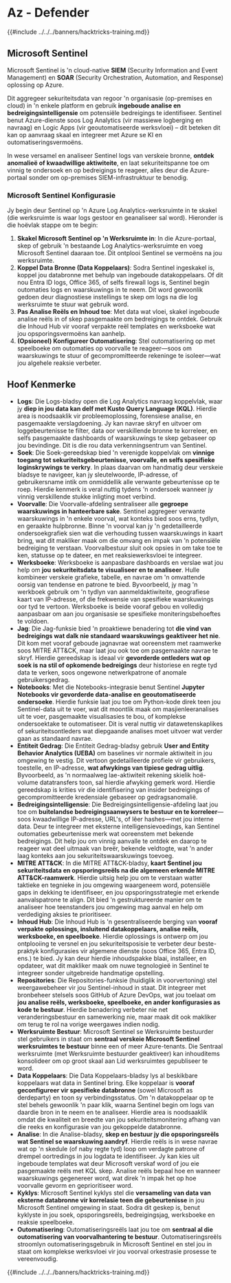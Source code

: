 # Az - Defender

{{#include ../../../banners/hacktricks-training.md}}

## Microsoft Sentinel

Microsoft Sentinel is 'n cloud-native **SIEM** (Security Information and Event Management) en **SOAR** (Security Orchestration, Automation, and Response) oplossing op Azure​.

Dit aggregeer sekuriteitsdata van regoor 'n organisasie (op-premises en cloud) in 'n enkele platform en gebruik **ingeboude analise en bedreigingsintelligensie** om potensiële bedreigings te identifiseer​.
Sentinel benut Azure-dienste soos Log Analytics (vir massiewe logberging en navraag) en Logic Apps (vir geoutomatiseerde werksvloei) – dit beteken dit kan op aanvraag skaal en integreer met Azure se KI en outomatiseringsvermoëns​.

In wese versamel en analiseer Sentinel logs van verskeie bronne, **ontdek anomalieë of kwaadwillige aktiwiteite**, en laat sekuriteitspanne toe om vinnig te ondersoek en op bedreigings te reageer, alles deur die Azure-portaal sonder om op-premises SIEM-infrastruktuur te benodig​.

### Microsoft Sentinel Konfigurasie

Jy begin deur Sentinel op 'n Azure Log Analytics-werksruimte in te skakel (die werksruimte is waar logs gestoor en geanaliseer sal word). Hieronder is die hoëvlak stappe om te begin:

1. **Skakel Microsoft Sentinel op 'n Werksruimte in**: In die Azure-portaal, skep of gebruik 'n bestaande Log Analytics-werksruimte en voeg Microsoft Sentinel daaraan toe. Dit ontplooi Sentinel se vermoëns na jou werksruimte.
2. **Koppel Data Bronne (Data Koppelaars)**: Sodra Sentinel ingeskakel is, koppel jou databronne met behulp van ingeboude datakoppelaars. Of dit nou Entra ID logs, Office 365, of selfs firewall logs is, Sentinel begin outomaties logs en waarskuwings in te neem. Dit word gewoonlik gedoen deur diagnostiese instellings te skep om logs na die log werksruimte te stuur wat gebruik word.
3. **Pas Analise Reëls en Inhoud toe**: Met data wat vloei, skakel ingeboude analise reëls in of skep pasgemaakte om bedreigings te ontdek. Gebruik die Inhoud Hub vir vooraf verpakte reël templates en werksboeke wat jou opsporingsvermoëns kan aanhelp.
4. **(Opsioneel) Konfigureer Outomatisering**: Stel outomatisering op met speelboeke om outomaties op voorvalle te reageer—soos om waarskuwings te stuur of gecompromitteerde rekeninge te isoleer—wat jou algehele reaksie verbeter.

## Hoof Kenmerke

- **Logs**: Die Logs-bladsy open die Log Analytics navraag koppelvlak, waar jy **diep in jou data kan delf met Kusto Query Language (KQL)**. Hierdie area is noodsaaklik vir probleemoplossing, forensiese analise, en pasgemaakte verslagdoening. Jy kan navrae skryf en uitvoer om loggebeurtenisse te filter, data oor verskillende bronne te korreleer, en selfs pasgemaakte dashboards of waarskuwings te skep gebaseer op jou bevindinge. Dit is die rou data verkenningsentrum van Sentinel.
- **Soek**: Die Soek-gereedskap bied 'n verenigde koppelvlak om **vinnige toegang tot sekuriteitsgebeurtenisse, voorvalle, en selfs spesifieke loginskrywings te verkry**. In plaas daarvan om handmatig deur verskeie bladsye te navigeer, kan jy sleutelwoorde, IP-adresse, of gebruikersname intik om onmiddellik alle verwante gebeurtenisse op te roep. Hierdie kenmerk is veral nuttig tydens 'n ondersoek wanneer jy vinnig verskillende stukke inligting moet verbind.
- **Voorvalle**: Die Voorvalle-afdeling sentraliseer alle **gegroepe waarskuwings in hanteerbare sake**. Sentinel aggregeer verwante waarskuwings in 'n enkele voorval, wat konteks bied soos erns, tydlyn, en geraakte hulpbronne. Binne 'n voorval kan jy 'n gedetailleerde ondersoekgrafiek sien wat die verhouding tussen waarskuwings in kaart bring, wat dit makliker maak om die omvang en impak van 'n potensiële bedreiging te verstaan. Voorvalbestuur sluit ook opsies in om take toe te ken, statusse op te dateer, en met reaksiewerksvloei te integreer.
- **Werksboeke**: Werksboeke is aanpasbare dashboards en verslae wat jou help om **jou sekuriteitsdata te visualiseer en te analiseer**. Hulle kombineer verskeie grafieke, tabelle, en navrae om 'n omvattende oorsig van tendense en patrone te bied. Byvoorbeeld, jy mag 'n werkboek gebruik om 'n tydlyn van aanmeldaktiwiteite, geografiese kaart van IP-adresse, of die frekwensie van spesifieke waarskuwings oor tyd te vertoon. Werksboeke is beide vooraf gebou en volledig aanpasbaar om aan jou organisasie se spesifieke moniteringsbehoeftes te voldoen.
- **Jag**: Die Jag-funksie bied 'n proaktiewe benadering tot **die vind van bedreigings wat dalk nie standaard waarskuwings geaktiveer het nie**. Dit kom met vooraf geboude jagnavrae wat ooreenstem met raamwerke soos MITRE ATT&CK, maar laat jou ook toe om pasgemaakte navrae te skryf. Hierdie gereedskap is ideaal vir **gevorderde ontleders wat op soek is na stil of opkomende bedreigings** deur historiese en regte tyd data te verken, soos ongewone netwerkpatrone of anomale gebruikersgedrag.
- **Notebooks**: Met die Notebooks-integrasie benut Sentinel **Jupyter Notebooks vir gevorderde data-analise en geoutomatiseerde ondersoeke**. Hierdie funksie laat jou toe om Python-kode direk teen jou Sentinel-data uit te voer, wat dit moontlik maak om masjienleeranalises uit te voer, pasgemaakte visualisasies te bou, of komplekse ondersoektake te outomatiseer. Dit is veral nuttig vir datawetenskaplikes of sekuriteitsontleders wat diepgaande analises moet uitvoer wat verder gaan as standaard navrae.
- **Entiteit Gedrag**: Die Entiteit Gedrag-bladsy gebruik **User and Entity Behavior Analytics (UEBA)** om baselines vir normale aktiwiteit in jou omgewing te vestig. Dit vertoon gedetailleerde profiele vir gebruikers, toestelle, en IP-adresse, **wat afwykings van tipiese gedrag uitlig**. Byvoorbeeld, as 'n normaalweg lae-aktiwiteit rekening skielik hoë-volume datatransfers toon, sal hierdie afwyking gemerk word. Hierdie gereedskap is krities vir die identifisering van insider bedreigings of gecompromitteerde kredensiale gebaseer op gedragsanomalië.
- **Bedreigingsintelligensie**: Die Bedreigingsintelligensie-afdeling laat jou toe om **buitelandse bedreigingsaanwysers te bestuur en te korreleer**—soos kwaadwillige IP-adresse, URL's, of lêer hashes—met jou interne data. Deur te integreer met eksterne intelligensievoedings, kan Sentinel outomaties gebeurtenisse merk wat ooreenstem met bekende bedreigings. Dit help jou om vinnig aanvalle te ontdek en daarop te reageer wat deel uitmaak van breër, bekende veldtogte, wat 'n ander laag konteks aan jou sekuriteitswaarskuwings toevoeg.
- **MITRE ATT&CK**: In die MITRE ATT&CK-bladsy, **kaart Sentinel jou sekuriteitsdata en opsporingsreëls na die algemeen erkende MITRE ATT&CK-raamwerk**. Hierdie uitsig help jou om te verstaan watter taktieke en tegnieke in jou omgewing waargeneem word, potensiële gaps in dekking te identifiseer, en jou opsporingsstrategie met erkende aanvalspatrone te align. Dit bied 'n gestruktureerde manier om te analiseer hoe teenstanders jou omgewing mag aanval en help om verdediging aksies te prioritiseer.
- **Inhoud Hub**: Die Inhoud Hub is 'n gesentraliseerde berging van **vooraf verpakte oplossings, insluitend datakoppelaars, analise reëls, werksboeke, en speelboeke**. Hierdie oplossings is ontwerp om jou ontplooiing te versnel en jou sekuriteitsposisie te verbeter deur beste-praktyk konfigurasies vir algemene dienste (soos Office 365, Entra ID, ens.) te bied. Jy kan deur hierdie inhoudspakke blaai, installeer, en opdateer, wat dit makliker maak om nuwe tegnologieë in Sentinel te integreer sonder uitgebreide handmatige opstelling.
- **Repositories**: Die Repositories-funksie (huidiglik in voorvertoning) stel weergawebeheer vir jou Sentinel-inhoud in staat. Dit integreer met bronbeheer stelsels soos GitHub of Azure DevOps, wat jou toelaat om **jou analise reëls, werksboeke, speelboeke, en ander konfigurasies as kode te bestuur**. Hierdie benadering verbeter nie net veranderingsbestuur en samewerking nie, maar maak dit ook makliker om terug te rol na vorige weergawes indien nodig.
- **Werksruimte Bestuur**: Microsoft Sentinel se Werksruimte bestuurder stel gebruikers in staat om **sentraal verskeie Microsoft Sentinel werksruimtes te bestuur** binne een of meer Azure-tenants. Die Sentraal werksruimte (met Werksruimte bestuurder geaktiveer) kan inhouditems konsolideer om op groot skaal aan Lid werksruimtes gepubliseer te word.
- **Data Koppelaars**: Die Data Koppelaars-bladsy lys al beskikbare koppelaars wat data in Sentinel bring. Elke koppelaar is **vooraf geconfigureer vir spesifieke databronne** (sowel Microsoft as derdeparty) en toon sy verbindingsstatus. Om 'n datakoppelaar op te stel behels gewoonlik 'n paar klik, waarna Sentinel begin om logs van daardie bron in te neem en te analiseer. Hierdie area is noodsaaklik omdat die kwaliteit en breedte van jou sekuriteitsmonitering afhang van die reeks en konfigurasie van jou gekoppelde databronne.
- **Analise**: In die Analise-bladsy, **skep en bestuur jy die opsporingsreëls wat Sentinel se waarskuwing aandryf**. Hierdie reëls is in wese navrae wat op 'n skedule (of naby regte tyd) loop om verdagte patrone of drempel oortredings in jou logdata te identifiseer. Jy kan kies uit ingeboude templates wat deur Microsoft verskaf word of jou eie pasgemaakte reëls met KQL skep. Analise reëls bepaal hoe en wanneer waarskuwings gegenereer word, wat direk 'n impak het op hoe voorvalle gevorm en geprioritiseer word.
- **Kyklys**: Microsoft Sentinel kyklys stel die **versameling van data van eksterne databronne vir korrelasie teen die gebeurtenisse** in jou Microsoft Sentinel omgewing in staat. Sodra dit geskep is, benut kyklyste in jou soek, opsporingsreëls, bedreigingsjag, werksboeke en reaksie speelboeke.
- **Outomatisering**: Outomatiseringsreëls laat jou toe om **sentraal al die outomatisering van voorvalhantering te bestuur**. Outomatiseringsreëls stroomlyn outomatiseringsgebruik in Microsoft Sentinel en stel jou in staat om komplekse werksvloei vir jou voorval orkestrasie prosesse te vereenvoudig.

{{#include ../../../banners/hacktricks-training.md}}
